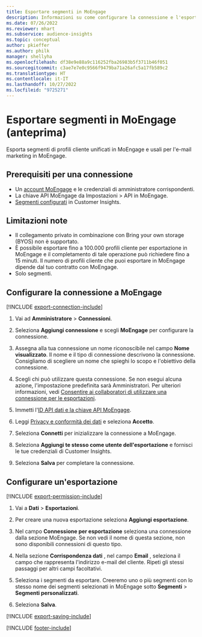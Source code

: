 ```yaml
---
title: Esportare segmenti in MoEngage
description: Informazioni su come configurare la connessione e l'esportazione in MoEngage.
ms.date: 07/26/2022
ms.reviewer: mhart
ms.subservice: audience-insights
ms.topic: conceptual
author: pkieffer
ms.author: philk
manager: shellyha
ms.openlocfilehash: df38e9e88a9c116252fba26983b5f3711b46f051
ms.sourcegitcommit: c3ae7e7e0c9566f9479ba71a26afc5a17fb589c2
ms.translationtype: HT
ms.contentlocale: it-IT
ms.lasthandoff: 10/27/2022
ms.locfileid: "9725271"
---
```

# <a name="export-segments-to-moengage-preview"></a>Esportare segmenti in MoEngage (anteprima)

Esporta segmenti di profili cliente unificati in MoEngage e usali per l'e-mail marketing in MoEngage.

## <a name="prerequisites-for-a-connection"></a>Prerequisiti per una connessione

- Un [account MoEngage](https://www.moengage.com/) e le credenziali di amministratore corrispondenti.
- La chiave API MoEngage da Impostazioni > API in MoEngage.
- [Segmenti configurati](segments.md) in Customer Insights.

## <a name="known-limitations"></a>Limitazioni note

- Il collegamento privato in combinazione con Bring your own storage (BYOS) non è supportato.
- È possibile esportare fino a 100.000 profili cliente per esportazione in MoEngage e il completamento di tale operazione può richiedere fino a 15 minuti. Il numero di profili cliente che puoi esportare in MoEngage dipende dal tuo contratto con MoEngage.
- Solo segmenti.

## <a name="set-up-connection-to-moengage"></a>Configurare la connessione a MoEngage

[!INCLUDE [export-connection-include](includes/export-connection-admn.md)]

1. Vai ad **Amministratore** > **Connessioni**.

1. Seleziona **Aggiungi connessione** e scegli **MoEngage** per configurare la connessione.

1. Assegna alla tua connessione un nome riconoscibile nel campo **Nome visualizzato**. Il nome e il tipo di connessione descrivono la connessione. Consigliamo di scegliere un nome che spieghi lo scopo e l'obiettivo della connessione.

1. Scegli chi può utilizzare questa connessione. Se non esegui alcuna azione, l'impostazione predefinita sarà Amministratori. Per ulteriori informazioni, vedi [Consentire ai collaboratori di utilizzare una connessione per le esportazioni](connections.md#allow-contributors-to-use-a-connection-for-exports).

1. Immetti l'[ID API dati e la chiave API MoEngage](https://developers.moengage.com/hc/articles/4404674776724-Overview#:~:text=Navigate%20to%20Settings%20%3E%20APIs%20%3E%20DATA,ID%20Password%20%2D%20DATA%20API%20KEY).

1. Leggi [Privacy e conformità dei dati](connections.md#data-privacy-and-compliance) e seleziona **Accetto**.

1. Seleziona **Connetti** per inizializzare la connessione a MoEngage.

1. Seleziona **Aggiungi te stesso come utente dell'esportazione** e fornisci le tue credenziali di Customer Insights.

1. Seleziona **Salva** per completare la connessione.

## <a name="configure-an-export"></a>Configurare un'esportazione

[!INCLUDE [export-permission-include](includes/export-permission.md)]

1. Vai a **Dati** > **Esportazioni**.

1. Per creare una nuova esportazione seleziona **Aggiungi esportazione**.

1. Nel campo **Connessione per esportazione** seleziona una connessione dalla sezione MoEngage. Se non vedi il nome di questa sezione, non sono disponibili connessioni di questo tipo.

1. Nella sezione **Corrispondenza dati** , nel campo **Email** , seleziona il campo che rappresenta l'indirizzo e-mail del cliente. Ripeti gli stessi passaggi per altri campi facoltativi.

1. Seleziona i segmenti da esportare. Creeremo uno o più segmenti con lo stesso nome dei segmenti selezionati in MoEngage sotto **Segmenti** > **Segmenti personalizzati**.

1. Seleziona **Salva**.

[!INCLUDE [export-saving-include](includes/export-saving.md)]

[!INCLUDE [footer-include](includes/footer-banner.md)]
